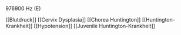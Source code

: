 976900 Hz (E)

[[Blutdruck]]
[[Cervix Dysplasia]]
[[Chorea Huntington]]
[[Huntington-Krankheit]]
[[Hypotension]]
[[Juvenile Huntington-Krankheit]]